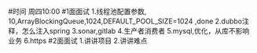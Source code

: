 #时间
周四10:00
#1面面试
1.线程池配置参数,  10,ArrayBlockingQueue,1024,DEFAULT_POOL_SIZE=1024 ,done
2.dubbo注释，怎么注入spring
3.sonar,gitlab
4.生产者消费者
5.mysql,优化，从库不影响业务
6.https
#2面面试
1.讲讲项目
2.讲讲难点
